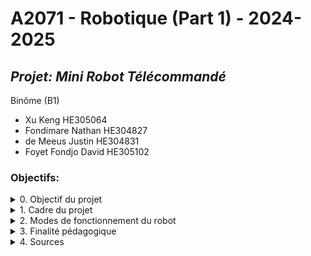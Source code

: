# A2071 - Robotique (Part 1) - 2024-2025



## *Projet: Mini Robot Télécommandé*

Binôme (B1)
- Xu Keng HE305064
- Fondimare Nathan HE304827
- de Meeus Justin HE304831
- Foyet Fondjo David HE305102

### Objectifs:
<!---0------------------------------------------------------>
<!---------------------------------------------------------->

<details>
<summary>0. Objectif du projet</summary>

- Concevoir, construire et programmer un robot mobile radiocommandé.
- Le robot devra effectuer des mouvements, éviter des obstacles et exécuter des tâches simples.


</details>


<!--------------1------------------------------------------->
<!---------------------------------------------------------->

<details>
<summary>1. Cadre du projet</summary>

- Réalisé par des étudiants durant le deuxième quadrimestre.
- Travail en classe (séances présentielles) et à domicile.
- Acquisition de compétences en :
  - Conception mécanique
  - Électronique
  - Programmation
  - Automatisation

</details>


<!---2------------------------------------------------------>
<!---------------------------------------------------------->

<details>
<summary>2. Modes de fonctionnement du robot</summary>

- Mode manuel
    - Contrôle à distance via une télécommande.

- Mode autonome
    - Détection et évitement des obstacles grâce à des capteurs embarqués.
    - Mise en œuvre d’algorithmes d’évitement intelligents.
</details>

<!--- TESTS------------------------------------------------->
<!---------------------------------------------------------->

<details>
<summary>3. Finalité pédagogique</summary>

- Exploration des principes de télécommande et d’automatisation.
- Compréhension approfondie des concepts de robotique et d’intelligence embarquée.
- Définition des spécifications et fonctionnalités en fonction des deux modes de fonctionnement.

</details>


<!--- CONTROLES--------------------------------------------->
<!---------------------------------------------------------->


<details>
<summary>4. Sources</summary>


SparkFun Electronics. HC-SR04 Ultrasonic Sensor Datasheet. Auteur inconnu. [PDF en ligne]. Disponible sur : (consulté le 6 janvier 2025).
```
https://cdn.sparkfun.com/datasheets/Sensors/Proximity/HCSR04.pdf
```
Wikipédia. Ultrason. [En ligne]. Disponible sur : (consulté le 6 janvier 2025).
```
https://fr.wikipedia.org/wiki/Ultrason
```
Ducros, Christian. Les 3 raisons de la programmation asynchrone. [Vidéo en ligne]. Disponible sur : (consulté le 6 janvier 2025).
```
https://www.youtube.com/watch?v=GzPktikU_PI
```
Ducros, Christian. Programmation asynchrone partie 1/4 module uasyncio. [Vidéo en ligne]. Disponible sur : (consulté le 6 janvier 2025).
```
https://www.youtube.com/watch?v=xe_OZ6WnSY4
```
Ducros, Christian. Programmation asynchrone partie 2/4 module uasyncio. [Vidéo en ligne]. Disponible sur : (consulté le 6 janvier 2025).
```
https://www.youtube.com/watch?v=xe_OZ6WnSY4
```

Ducros, Christian. Programmation asynchrone partie 3/4 module uasyncio. [Vidéo en ligne]. Disponible sur : (consulté le 6 janvier 2025).
```
https://www.youtube.com/watch?v=UptaQVDQeRg
```

Ducros, Christian. Programmation asynchrone partie 4/4 module uasyncio. [Vidéo en ligne]. Disponible sur : (consulté le 6 janvier 2025).
```
https://www.youtube.com/watch?v=DCvGdwg1Iiw
```

christianDUCROS. GitHub - christianDUCROS/uasyncio : exemples. [En ligne]. Disponible sur : (consulté le 6 janvier 2025).
```
https://github.com/christianDUCROS/uasyncio
```

Instructables Workshop. Understanding the basics of electricity. [PDF en ligne]. Disponible sur : (consulté le 6 janvier 2025).
```
https://content.instructables.com/F8O/SMME/IU5NM2JJ/F8OSMMEIU5NM2JJ.pdf
```

Compuphase. Termite. [En ligne]. Disponible sur : (consulté le 6 janvier 2025).
```
https://www.compuphase.com/software_termite.htm
```
SourceForge. Y-A Terminal. [En ligne]. Disponible sur : (consulté le 6 janvier 2025).
```
https://sourceforge.net/projects/y-a-terminal/
```

MicroPython Development Team. _thread — Multi-threading support. [En ligne]. Disponible sur : (consulté le 6 janvier 2025).
```
https://docs.micropython.org/en/latest/library/_thread.html
```

MicroPython Development Team. asyncio — Asynchronous I/O support. [En ligne]. Disponible sur : (consulté le 6 janvier 2025).
```
https://docs.micropython.org/en/latest/library/asyncio.html
```

ElectroSoftCloud. Script multithreadé sur Raspberry Pi Pico et MicroPython. [En ligne]. Disponible sur : (consulté le 6 janvier 2025).
```
https://www.electrosoftcloud.com/en/multithreaded-script-on-raspberry-pi-pico-and-micropython/
```

DigiKey. (2021, 9 août). How to Use Asyncio in MicroPython (Raspberry Pi Pico) [Vidéo en ligne]. Disponible sur : (consulté le 6 janvier 2025).
```
https://www.youtube.com/watch?v=5VLvmA__2v0
```

MicroPython. (2023, 3 juin). MicroPython Meetup May 2023. ASYNCIO Profiler demonstration [Vidéo en ligne]. Disponible sur : (consulté le 6 janvier 2025).
```
https://www.youtube.com/watch?v=qQ-t11hHWXQ
```

class Pin – control I/O pins — MicroPython latest documentation. (s. d.). [En ligne]. Disponible sur : (consulté le 6 janvier 2025).
```
https://docs.micropython.org/en/latest/library/machine.Pin.html#machine-pin
```

class Timer – control hardware timers — MicroPython latest documentation. (s. d.). [En ligne]. Disponible sur : (consulté le 6 janvier 2025).
```
https://docs.micropython.org/en/latest/library/machine.Timer.html
```

Quick reference for the RP2 — MicroPython latest documentation. (s. d.). [En ligne]. Disponible sur : (consulté le 6 janvier 2025).
```
https://docs.micropython.org/en/latest/rp2/quickref.html#pwm-pulse-width-modulation
```

Peppe8o. ssd1306.py. [En ligne]. Disponible sur : (consulté le 6 janvier 2025).
```
https://peppe8o.com/download/micropython/ssd1306/ssd1306.py
```

Santos, S., & Santos, S. (2023, 5 juillet). MicroPython : OLED Display with ESP32 and ESP8266 | Random Nerd Tutorials. [En ligne]. Disponible sur : (consulté le 6 janvier 2025).
```
https://randomnerdtutorials.com/micropython-oled-display-esp32-esp8266/
```
Das, A. (2024, 24 mai). Raspberry Pi Pico Interrupts Tutorial- Examples in MicroPython. [En ligne]. Disponible sur : (consulté le 6 janvier 2025).
```
https://electrocredible.com/raspberry-pi-pico-external-interrupts-button-microp ython/
```

Voici vos références reformatées de façon plus lisible :
Moteurs électriques pour la robotique. (2025, 6 janvier). [En ligne]. Disponible sur : (consulté le 6 janvier 2025).
```
https://www.dunod.com/sciences-techniques/moteurs-electriques-pour-robotique-0
```
Texas Instruments. (s.d.). L293. [En ligne]. Disponible sur : (consulté le 6 janvier 2025).
```
https://www.ti.com/lit/ds/symlink/l293.pdf
```
Pont-H L293D — MCHobby - Wiki. (s.d.). [En ligne]. Disponible sur : (consulté le 6 janvier 2025).
```
https://wiki.mchobby.be/index.php?title=Pont-H_L293D
```
STMicroelectronics. (s.d.). L298. [En ligne]. Disponible sur : (consulté le 6 janvier 2025).
```
https://www.mouser.be/datasheet/2/389/l298-1849437.pdf
```
Pont-H L298N — MCHobby - Wiki. (s.d.). [En ligne]. Disponible sur : (consulté le 6 janvier 2025).
```
https://wiki.mchobby.be/index.php?title=Pont-H_L298N
```
Eskimon. (s.d.). Un moteur qui a de la tête : le Servomoteur - Arduino : premiers pas en informatique embarquée. [En ligne]. Disponible sur : (consulté le 6 janvier 2025).
```
https://zestedesavoir.com/tutoriels/686/arduino-premiers-pas-en-informatique-embarquee/747_le-mouvement-grace-aux-moteurs/3438_un-moteur-qui-a-de-la-tete-le-servomoteur/
```
PICO Servo Driver - MakerFabs Wiki. (s.d.). [En ligne]. Disponible sur : (consulté le 6 janvier 2025).
```
https://wiki.makerfabs.com/PICO_Servo_Driver.html
```





** **

</details>

<!---------------------------------------------------------->





